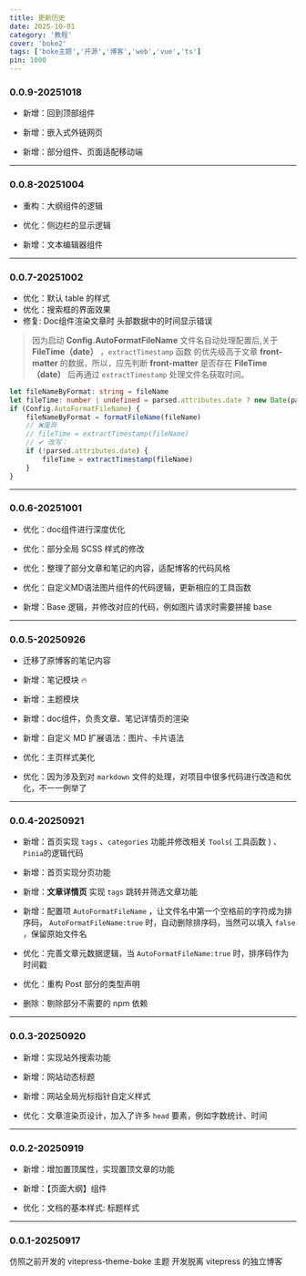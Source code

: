 ```yaml
---
title: 更新历史
date: 2025-10-01
category: '教程'
cover: 'boke2'
tags: ['boke主题','开源','博客','web','vue','ts']
pin: 1000
---
```



### 0.0.9-20251018

- 新增：回到顶部组件

- 新增：嵌入式外链网页

- 新增：部分组件、页面适配移动端

---


### 0.0.8-20251004

- 重构：大纲组件的逻辑

- 优化：侧边栏的显示逻辑

- 新增：文本编辑器组件

---


### 0.0.7-20251002

- 优化：默认 table 的样式
- 优化：搜索框的界面效果
- 修复: Doc组件渲染文章时 头部数据中的时间显示错误

> 因为启动 **Config.AutoFormatFileName** 文件名自动处理配置后,关于 **FileTime（date）** ，`extractTimestamp` 函数 的优先级高于文章 **front-matter** 的数据，所以，应先判断 **front-matter** 是否存在 **FileTime（date）** 后再通过 `extractTimestamp` 处理文件名获取时间。

```ts
let fileNameByFormat: string = fileName
let fileTime: number | undefined = parsed.attributes.date ? new Date(parsed.attributes.date).getTime() : 0
if (Config.AutoFormatFileName) {
    fileNameByFormat = formatFileName(fileName)
    // ❌废弃
    // fileTime = extractTimestamp(fileName)
    // ✔ 改写：
    if (!parsed.attributes.date) {
        fileTime = extractTimestamp(fileName)
    }
}
```

---


### 0.0.6-20251001

- 优化：doc组件进行深度优化

- 优化：部分全局 SCSS 样式的修改

- 优化：整理了部分文章和笔记的内容，适配博客的代码风格

- 优化：自定义MD语法图片组件的代码逻辑，更新相应的工具函数

- 新增：Base 逻辑，并修改对应的代码，例如图片请求时需要拼接 base 


---


### 0.0.5-20250926

- 迁移了原博客的笔记内容 

- 新增：笔记模块 🔥

- 新增：主题模块 

- 新增：doc组件，负责文章、笔记详情页的渲染

- 新增：自定义 MD 扩展语法：图片、卡片语法

- 优化：主页样式美化

- 优化：因为涉及到对 `markdown` 文件的处理，对项目中很多代码进行改造和优化，不一一例举了

---


### 0.0.4-20250921

- 新增：首页实现 `tags` 、`categories` 功能并修改相关 `Tools`( 工具函数 ) 、`Pinia`的逻辑代码

- 新增：首页实现分页功能

- 新增：**文章详情页** 实现 `tags` 跳转并筛选文章功能

- 新增：配置项  `AutoFormatFileName` ，让文件名中第一个空格前的字符成为排序码， `AutoFormatFileName:true` 时，自动删除排序码，当然可以填入 `false` ，保留原始文件名

- 优化：完善文章元数据逻辑，当 `AutoFormatFileName:true` 时，排序码作为时间戳

- 优化：重构 Post 部分的类型声明

- 删除：剔除部分不需要的 npm 依赖

---


### 0.0.3-20250920

- 新增：实现站外搜索功能

- 新增：网站动态标题

- 新增：网站全局光标指针自定义样式

- 优化：文章渲染页设计，加入了许多 `head` 要素，例如字数统计、时间

---


### 0.0.2-20250919

- 新增：增加置顶属性，实现置顶文章的功能

- 新增：【页面大纲】组件

- 优化：文档的基本样式: 标题样式

---


### 0.0.1-20250917

仿照之前开发的 vitepress-theme-boke 主题 开发脱离 vitepress 的独立博客


